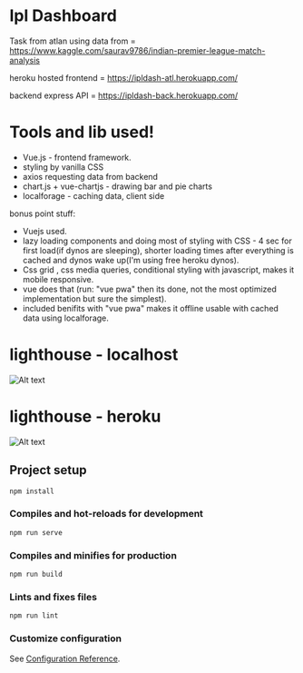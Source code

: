 # Ipl Dashboard
Task from atlan
using data from = https://www.kaggle.com/saurav9786/indian-premier-league-match-analysis 


heroku hosted frontend = https://ipldash-atl.herokuapp.com/


backend express API = https://ipldash-back.herokuapp.com/

# Tools and lib used!

  - Vue.js - frontend framework.
  - styling by vanilla CSS
  - axios requesting data from backend 
  - chart.js + vue-chartjs - drawing bar and pie charts
  - localforage - caching data, client side


bonus point stuff:
  - Vuejs used.
  - lazy loading components and doing most of styling with CSS  - 4 sec for first load(if dynos are sleeping), shorter loading times after everything is cached and dynos wake up(I'm using free heroku dynos).
  - Css grid , css media queries, conditional styling with javascript, makes it mobile responsive.
  - vue does that (run: "vue pwa" then its done, not the most optimized implementation but sure the simplest).
  - included benifits with "vue pwa" makes it offline usable with cached data using localforage.
 
# lighthouse - localhost
![Alt text](https://github.com/codingcarrots20/ipldash-atl/blob/main/screenshots/localhost.png)
# lighthouse - heroku
![Alt text](https://github.com/codingcarrots20/ipldash-atl/blob/main/screenshots/heroku.png)



## Project setup
```
npm install
```

### Compiles and hot-reloads for development
```
npm run serve
```

### Compiles and minifies for production
```
npm run build
```

### Lints and fixes files
```
npm run lint
```

### Customize configuration
See [Configuration Reference](https://cli.vuejs.org/config/).

